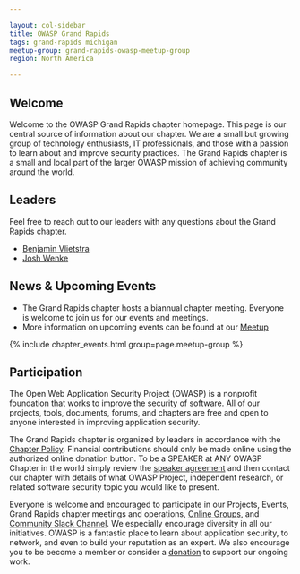 ```yaml
---

layout: col-sidebar
title: OWASP Grand Rapids
tags: grand-rapids michigan
meetup-group: grand-rapids-owasp-meetup-group
region: North America

---
```



## Welcome
Welcome to the OWASP Grand Rapids chapter homepage. This page is our central source of information about our chapter. We are a small but growing group of technology enthusiasts, IT professionals, and those with a passion to learn about and improve security practices. The Grand Rapids chapter is a small and local part of the larger OWASP mission of achieving community around the world.

## Leaders
Feel free to reach out to our leaders with any questions about the Grand Rapids chapter.
* [Benjamin Vlietstra](mailto:benjamin.vlietstra@owasp.org)
* [Josh Wenke](mailto:josh.wenke@owasp.org)

## News & Upcoming Events
- The Grand Rapids chapter hosts a biannual chapter meeting. Everyone is welcome to join us for our events and meetings.
- More information on upcoming events can be found at our [Meetup](https://www.meetup.com/grand-rapids-owasp-meetup-group/)

{% include chapter_events.html group=page.meetup-group %}

<script type='text/javascript'> $(function(){ $(".timeclass").hover(function() { utc_str = $(this).text(); ndx = utc_str.indexOf(':'); st_hour_str = utc_str.substring(0, ndx); st_min_str = utc_str.substring(ndx + 1, ndx + 3); utc_dt = luxon.DateTime.utc(2020, 06, 06, parseInt(st_hour_str), parseInt(st_min_str), 0); start_dt = utc_dt.setZone(luxon.DateTime.local().zoneName); ndx = utc_str.lastIndexOf(':'); end_hour_str = utc_str.substring(ndx - 2, ndx - 1); end_min_str = utc_str.substring(ndx + 1, ndx + 3); utc_dt = luxon.DateTime.utc(2020, 06, 06, parseInt(end_hour_str), parseInt(end_min_str), 0); end_dt = utc_dt.setZone(luxon.DateTime.local().zoneName); popstr = start_dt.toLocaleString(luxon.DateTime.TIME_WITH_SECONDS) + ' to ' + end_dt.toLocaleString(luxon.DateTime.TIME_WITH_SHORT_OFFSET); $(this).prop('title', popstr); }); }); </script>

## Participation
The Open Web Application Security Project (OWASP) is a nonprofit foundation that works to improve the security of software. All of our projects, tools, documents, forums, and chapters are free and open to anyone interested in improving application security. 

The Grand Rapids chapter is organized by leaders in accordance with the [Chapter Policy](https://owasp.org/www-policy/operational/chapters). Financial contributions should only be made online using the authorized online donation button. To be a SPEAKER at ANY OWASP Chapter in the world simply review the [speaker agreement](https://owasp.org/www-policy/legal/speaker-agreement) and then contact our chapter with details of what OWASP Project, independent research, or related software security topic you would like to present.

Everyone is welcome and encouraged to participate in our Projects, Events, Grand Rapids chapter meetings and operations, [Online Groups](https://groups.google.com/a/owasp.com/), and [Community Slack Channel](https://owasp.slack.com/). We especially encourage diversity in all our initiatives. OWASP is a fantastic place to learn about application security, to network, and even to build your reputation as an expert. We also encourage you to be become a member or consider a [donation](https://owasp.org/donate/) to support our ongoing work.
